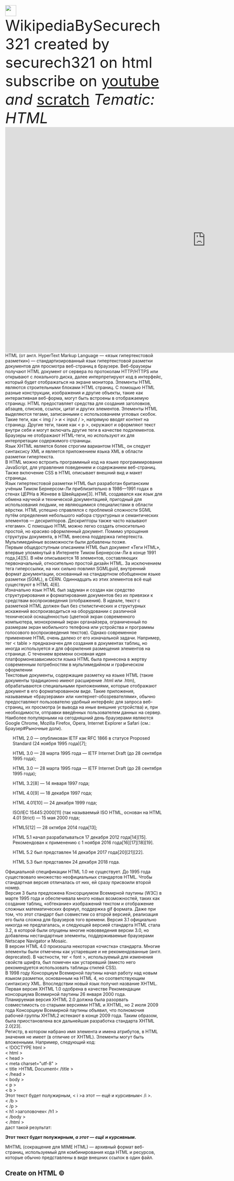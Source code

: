 <!DOCTYPE html>
<html>
	<head>
		<meta charlest="UTF=8">
		<title>Wikipedia : HTML</title>
	</head>
	<body>
		<img src="https://upload.wikimedia.org/wikipedia/en/thumb/8/80/Wikipedia-logo-v2.svg/1200px-Wikipedia-logo-v2.svg.png" height="35"><font size="200">WikipediaBySecurech321 created by securech321 on html subscribe on</em> <a href=https://www.youtube.com/channel/UCLlmuuogZV58_VvhMMx2DYQ target="_blank">youtube</a> <em>and</em> <a href=https://scratch.mit.edu/users/Securech321/ target="_blank">scratch</a> <em>Tematic: HTML</em></font><br>
		<iframe width="1280" height="720" src="https://www.youtube.com/embed/AemWfZQFx18" title="1991, The web is born the first web pages began to appear" frameborder="0" allow="accelerometer; autoplay; clipboard-write; encrypted-media; gyroscope; picture-in-picture" allowfullscreen></iframe><br>
		<text>
		HTML (от англ. HyperText Markup Language — «язык гипертекстовой разметки») — стандартизированный язык гипертекстовой разметки документов для просмотра веб-страниц в браузере. Веб-браузеры получают HTML документ от сервера по протоколам HTTP/HTTPS или открывают с локального диска, далее интерпретируют код в интерфейс, который будет отображаться на экране монитора.
		Элементы HTML являются строительными блоками HTML страниц. С помощью HTML разные конструкции, изображения и другие объекты, такие как интерактивная веб-форма, могут быть встроены в отображаемую страницу. HTML предоставляет средства для создания заголовков, абзацев, списков, ссылок, цитат и других элементов. Элементы HTML выделяются тегами, записанными с использованием угловых скобок. Такие теги, как < img / > и < input / >, напрямую вводят контент на страницу. Другие теги, такие как < p >, окружают и оформляют текст внутри себя и могут включать другие теги в качестве подэлементов. Браузеры не отображают HTML-теги, но используют их для интерпретации содержимого страницы.<br>
		Язык XHTML является более строгим вариантом HTML, он следует синтаксису XML и является приложением языка XML в области разметки гипертекста.<br>
		В HTML можно встроить программный код на языке программирования JavaScript, для управления поведением и содержанием веб-страниц. Также включение CSS в HTML описывает внешний вид и макет страницы.<br>
		Язык гипертекстовой разметки HTML был разработан британским учёным Тимом Бернерсом-Ли приблизительно в 1986—1991 годах в стенах ЦЕРНа в Женеве в Швейцарии[3]. HTML создавался как язык для обмена научной и технической документацией, пригодный для использования людьми, не являющимися специалистами в области вёрстки. HTML успешно справлялся с проблемой сложности SGML путём определения небольшого набора структурных и семантических элементов — дескрипторов. Дескрипторы также часто называют «тегами». С помощью HTML можно легко создать относительно простой, но красиво оформленный документ. Помимо упрощения структуры документа, в HTML внесена поддержка гипертекста. Мультимедийные возможности были добавлены позже.<br>
		Первым общедоступным описанием HTML был документ «Теги HTML», впервые упомянутый в Интернете Тимом Бернерсом-Ли в конце 1991 года,[4][5]. В нём описываются 18 элементов, составляющих первоначальный, относительно простой дизайн HTML. За исключением тега гиперссылки, на них сильно повлиял SGMLguid, внутренний формат документации, основанный на стандартном обобщенном языке разметки (SGML), в CERN. Одиннадцать из этих элементов всё ещё существуют в HTML 4[6].<br>
		Изначально язык HTML был задуман и создан как средство структурирования и форматирования документов без их привязки к средствам воспроизведения (отображения). В идеале, текст с разметкой HTML должен был без стилистических и структурных искажений воспроизводиться на оборудовании с различной технической оснащённостью (цветной экран современного компьютера, монохромный экран органайзера, ограниченный по размерам экран мобильного телефона или устройства и программы голосового воспроизведения текстов). Однако современное применение HTML очень далеко от его изначальной задачи. Например, тег < table > предназначен для создания в документах таблиц, но иногда используется и для оформления размещения элементов на странице. С течением времени основная идея платформонезависимости языка HTML была принесена в жертву современным потребностям в мультимедийном и графическом оформлении<br>
		Текстовые документы, содержащие разметку на языке HTML (такие документы традиционно имеют расширение .html или .htm), обрабатываются специальными приложениями, которые отображают документ в его форматированном виде. Такие приложения, называемые «браузерами» или «интернет-обозревателями», обычно предоставляют пользователю удобный интерфейс для запроса веб-страниц, их просмотра (и вывода на иные внешние устройства) и, при необходимости, отправки введённых пользователем данных на сервер. Наиболее популярными на сегодняшний день браузерами являются Google Chrome, Mozilla Firefox, Opera, Internet Explorer и Safari (см.: Браузер#Рыночные доли).<br>
		</text>
		<ul>HTML 2.0 — опубликован IETF как RFC 1866 в статусе Proposed Standard (24 ноября 1995 года)[7];</ul>
		<ul>HTML 3.0 — 28 марта 1995 года — IETF Internet Draft (до 28 сентября 1995 года);</ul>
		<ul>HTML 3.0 — 28 марта 1995 года — IETF Internet Draft (до 28 сентября 1995 года);</ul>
		<ul>HTML 3.2[8] — 14 января 1997 года;</ul>
		<ul>HTML 4.0[9] — 18 декабря 1997 года;</ul>
		<ul>HTML 4.01[10] — 24 декабря 1999 года;</ul>
		<ul>ISO/IEC 15445:2000[11] (так называемый ISO HTML, основан на HTML 4.01 Strict) — 15 мая 2000 года;</ul>
		<ul>HTML5[12] — 28 октября 2014 года[13];</ul>
		<ul>HTML 5.1 начал разрабатываться 17 декабря 2012 года[14][15]. Рекомендован к применению с 1 ноября 2016 года[16][17][18][19].</ul>
		<ul>HTML 5.2 был представлен 14 декабря 2017 года[20][21][22].</ul>
		<ul>HTML 5.3 был представлен 24 декабря 2018 года.</ul>
		<text>
		Официальной спецификации HTML 1.0 не существует. До 1995 года существовало множество неофициальных стандартов HTML. Чтобы стандартная версия отличалась от них, ей сразу присвоили второй номер.<br>
		Версия 3 была предложена Консорциумом Всемирной паутины (W3C) в марте 1995 года и обеспечивала много новых возможностей, таких как создание таблиц, «обтекание» изображений текстом и отображение сложных математических формул, поддержка gif формата. Даже при том, что этот стандарт был совместим со второй версией, реализация его была сложна для браузеров того времени. Версия 3.1 официально никогда не предлагалась, и следующей версией стандарта HTML стала 3.2, в которой были опущены многие нововведения версии 3.0, но добавлены нестандартные элементы, поддерживаемые браузерами Netscape Navigator и Mosaic.<br>
		В версии HTML 4.0 произошла некоторая «очистка» стандарта. Многие элементы были отмечены как устаревшие и не рекомендованные (англ. deprecated). В частности, тег < font >, используемый для изменения свойств шрифта, был помечен как устаревший (вместо него рекомендуется использовать таблицы стилей CSS).<br>
		В 1998 году Консорциум Всемирной паутины начал работу над новым языком разметки, основанным на HTML 4, но соответствующим синтаксису XML. Впоследствии новый язык получил название XHTML. Первая версия XHTML 1.0 одобрена в качестве Рекомендации консорциума Всемирной паутины 26 января 2000 года.<br>
		Планируемая версия XHTML 2.0 должна была разорвать совместимость со старыми версиями HTML и XHTML, но 2 июля 2009 года Консорциум Всемирной паутины объявил, что полномочия рабочей группы XHTML2 истекают в конце 2009 года. Таким образом, была приостановлена вся дальнейшая разработка стандарта XHTML 2.0[23].<br>
		Регистр, в котором набрано имя элемента и имена атрибутов, в HTML значения не имеет (в отличие от XHTML). Элементы могут быть вложенными. Например, следующий код:<br>
		< !DOCTYPE html ><br>
		< html ><br>
			< head ><br>
				< meta charset="utf-8" ><br>
				< title >HTML Document< /title ><br>
			< /head ><br>
			< body ><br>
				< p ><br>
					< b ><br>
						Этот текст будет полужирным, < i >а этот — ещё и курсивным< /i >.<br>
					< /b ><br>
				< /p ><br>
				< h1 >заголовочек< /h1 ><br>
			< /body ><br>
		< /html ><br>
		даст такой результат:<br>
		<p>
		<b>
		Этот текст будет полужирным, <i>а этот — ещё и курсивным</i>.
		</b>
		</p>
		MHTML (сокращение для MIME HTML) — архивный формат веб-страниц, используемый для комбинирования кода HTML и ресурсов, которые обычно представлены в виде внешних ссылок в один файл.<br>
		</text>
		<h2>Create on HTML &copy;</h2>
	</body>
</html>
